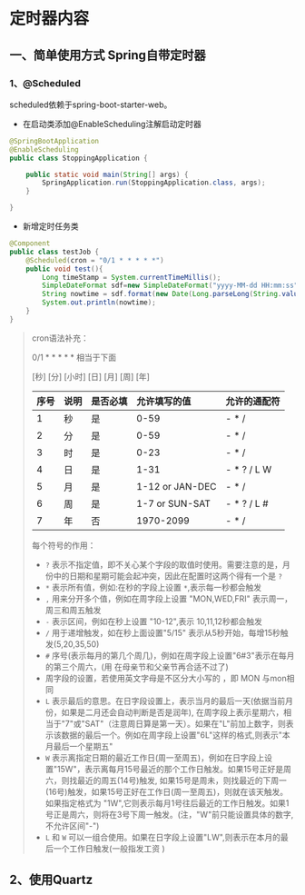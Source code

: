 # 定时器内容

## 一、简单使用方式 Spring自带定时器



### 1、@Scheduled

scheduled依赖于spring-boot-starter-web。

- 在启动类添加@EnableScheduling注解启动定时器

```java
@SpringBootApplication
@EnableScheduling
public class StoppingApplication {

    public static void main(String[] args) {
        SpringApplication.run(StoppingApplication.class, args);
    }

}
```

- 新增定时任务类

```java
@Component
public class testJob {
    @Scheduled(cron = "0/1 * * * * *")
    public void test(){
        Long timeStamp = System.currentTimeMillis();
        SimpleDateFormat sdf=new SimpleDateFormat("yyyy-MM-dd HH:mm:ss");
        String nowtime = sdf.format(new Date(Long.parseLong(String.valueOf(timeStamp))));
        System.out.println(nowtime);
    }
}
```



> cron语法补充：
>
> 0/1 * * * * * 相当于下面
>
> [秒] [分] [小时] [日] [月] [周] [年]
>
> | 序号 | 说明 | 是否必填 | 允许填写的值    | 允许的通配符 |
> | :--- | :--- | :------- | :-------------- | :----------- |
> | 1    | 秒   | 是       | 0-59            | - * /        |
> | 2    | 分   | 是       | 0-59            | - * /        |
> | 3    | 时   | 是       | 0-23            | - * /        |
> | 4    | 日   | 是       | 1-31            | - * ? / L W  |
> | 5    | 月   | 是       | 1-12 or JAN-DEC | - * /        |
> | 6    | 周   | 是       | 1-7 or SUN-SAT  | - * ? / L #  |
> | 7    | 年   | 否       | 1970-2099       | - * /        |
>
> 每个符号的作用：
>
> - `?` 表示不指定值，即不关心某个字段的取值时使用。需要注意的是，月份中的日期和星期可能会起冲突，因此在配置时这两个得有一个是 `?`
> - `*` 表示所有值，例如:在秒的字段上设置 `*`,表示每一秒都会触发
> - `,` 用来分开多个值，例如在周字段上设置 "MON,WED,FRI" 表示周一，周三和周五触发
> - `-` 表示区间，例如在秒上设置 "10-12",表示 10,11,12秒都会触发
> - `/` 用于递增触发，如在秒上面设置"5/15" 表示从5秒开始，每增15秒触发(5,20,35,50)
> - `#` 序号(表示每月的第几个周几)，例如在周字段上设置"6#3"表示在每月的第三个周六，(用 在母亲节和父亲节再合适不过了)
> - 周字段的设置，若使用英文字母是不区分大小写的 ，即 MON 与mon相同
> - `L` 表示最后的意思。在日字段设置上，表示当月的最后一天(依据当前月份，如果是二月还会自动判断是否是润年), 在周字段上表示星期六，相当于"7"或"SAT"（注意周日算是第一天）。如果在"L"前加上数字，则表示该数据的最后一个。例如在周字段上设置"6L"这样的格式,则表示"本月最后一个星期五"
> - `W` 表示离指定日期的最近工作日(周一至周五)，例如在日字段上设置"15W"，表示离每月15号最近的那个工作日触发。如果15号正好是周六，则找最近的周五(14号)触发, 如果15号是周未，则找最近的下周一(16号)触发，如果15号正好在工作日(周一至周五)，则就在该天触发。如果指定格式为 "1W",它则表示每月1号往后最近的工作日触发。如果1号正是周六，则将在3号下周一触发。(注，"W"前只能设置具体的数字,不允许区间"-")
> - `L` 和 `W` 可以一组合使用。如果在日字段上设置"LW",则表示在本月的最后一个工作日触发(一般指发工资 )



## 2、使用Quartz

